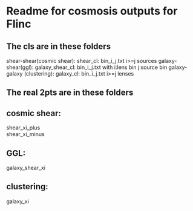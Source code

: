Readme for cosmosis outputs for Flinc
=================

The cls are in these folders
-----------------------
shear-shear(cosmic shear):  shear_cl: bin_i_j.txt  i>=j sources
galaxy-shear(ggl):          galaxy_shear_cl: bin_i_j.txt  with i:lens bin j:source bin
galaxy-galaxy (clustering): galaxy_cl: bin_i_j.txt i>=j lenses


The real 2pts are in these folders
-----------------------

cosmic shear:
-----------------------
shear_xi_plus  
shear_xi_minus


GGL:
-----------------------
galaxy_shear_xi

clustering:
-----------------------
galaxy_xi




